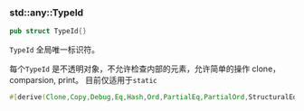 ### std::any::Typeld

```rust
pub struct TypeId{}
```

`TypeId` 全局唯一标识符。

每个`TypeId` 是不透明对象，不允许检查内部的元素，允许简单的操作 clone， comparsion, print。 目前仅适用于`static`

```rust
#[derive(Clone,Copy,Debug,Eq,Hash,Ord,PartialEq,PartialOrd,StructuralEq,StructuralPartialEq)]
```

